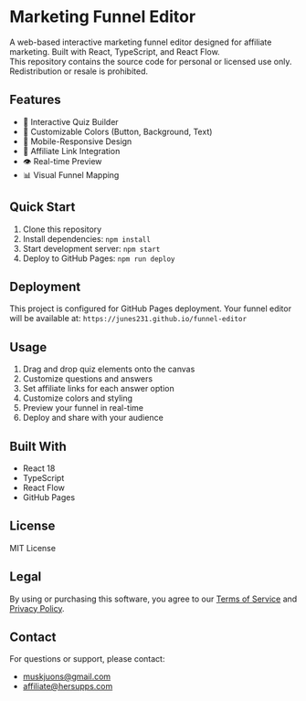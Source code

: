 # Marketing Funnel Editor

A web-based interactive marketing funnel editor designed for affiliate marketing. Built with React, TypeScript, and React Flow.  
This repository contains the source code for personal or licensed use only. Redistribution or resale is prohibited.

## Features

- 🎯 Interactive Quiz Builder
- 🎨 Customizable Colors (Button, Background, Text)
- 📱 Mobile-Responsive Design
- 🔗 Affiliate Link Integration
- 👁️ Real-time Preview
- 📊 Visual Funnel Mapping

## Quick Start

1. Clone this repository
2. Install dependencies: `npm install`
3. Start development server: `npm start`
4. Deploy to GitHub Pages: `npm run deploy`

## Deployment

This project is configured for GitHub Pages deployment. Your funnel editor will be available at:
`https://junes231.github.io/funnel-editor`

## Usage

1. Drag and drop quiz elements onto the canvas
2. Customize questions and answers
3. Set affiliate links for each answer option
4. Customize colors and styling
5. Preview your funnel in real-time
6. Deploy and share with your audience

## Built With

- React 18
- TypeScript
- React Flow
- GitHub Pages

## License

MIT License

## Legal

By using or purchasing this software, you agree to our
[Terms of Service](https://github.com/junes231/myfunnel-legal/blob/main/TERMS_OF_SERVICE.md) and
[Privacy Policy](https://github.com/junes231/myfunnel-legal/blob/main/PRIVACY_POLICY.md).

## Contact

For questions or support, please contact:
- muskjuons@gmail.com
- affiliate@hersupps.com
